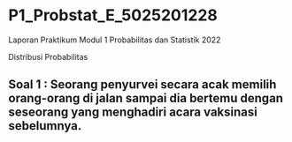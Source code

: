 # P1_Probstat_E_5025201228
Laporan Praktikum Modul 1 Probabilitas dan Statistik 2022

Distribusi Probabilitas

## Soal 1 : Seorang penyurvei secara acak memilih orang-orang di jalan sampai dia bertemu dengan seseorang yang menghadiri acara vaksinasi sebelumnya.


